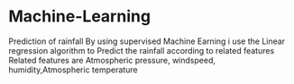 # Machine-Learning
Prediction of rainfall By using supervised Machine Earning
i use the Linear regression algorithm to Predict the rainfall according to related features
Related features are Atmospheric pressure, windspeed, humidity,Atmospheric temperature 
